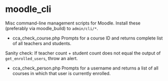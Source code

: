 moodle_cli
==========

Misc command-line management scripts for Moodle.
Install these (preferably via moodle_build) to `admin/cli/*`.

* cca_check_course.php
Prompts for a course ID and returns complete list of all teachers and students.

Sanity check: If teacher count + student count does not equal the output of
`get_enrolled_users`, throw an alert.

* cca_check_person.php
Prompts for a username and returns a list of all courses in which that user is currently enrolled.
